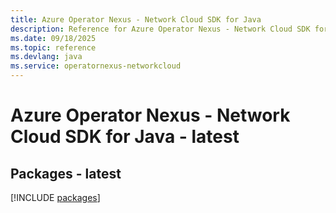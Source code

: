 ```yaml
---
title: Azure Operator Nexus - Network Cloud SDK for Java
description: Reference for Azure Operator Nexus - Network Cloud SDK for Java
ms.date: 09/18/2025
ms.topic: reference
ms.devlang: java
ms.service: operatornexus-networkcloud
---
```

# Azure Operator Nexus - Network Cloud SDK for Java - latest
## Packages - latest
[!INCLUDE [packages](operator-nexus---network-cloud-index.md)]